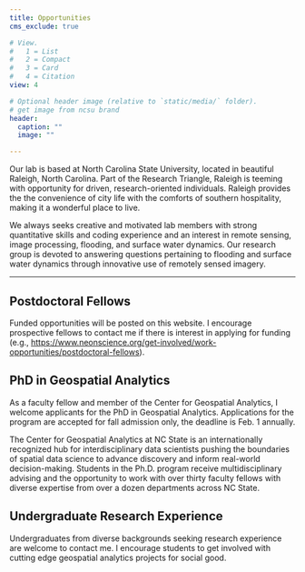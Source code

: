 ```yaml
---
title: Opportunities
cms_exclude: true

# View.
#   1 = List
#   2 = Compact
#   3 = Card
#   4 = Citation
view: 4

# Optional header image (relative to `static/media/` folder).
# get image from ncsu brand
header:
  caption: ""
  image: ""

---
```

Our lab is based at North Carolina State University, located in beautiful Raleigh, North Carolina. Part of the Research Triangle, Raleigh is teeming with opportunity for driven, research-oriented individuals. Raleigh provides the the convenience of city life with the comforts of southern hospitality, making it a wonderful place to live. 

We always seeks creative and motivated lab members with strong quantitative skills and coding experience and an interest in remote sensing, image processing, flooding, and surface water dynamics. Our research group is devoted to answering questions pertaining to flooding and surface water dynamics through innovative use of remotely sensed imagery. 

---
## Postdoctoral Fellows
Funded opportunities will be posted on this website. I encourage prospective fellows to contact me if there is interest in applying for funding (e.g., https://www.neonscience.org/get-involved/work-opportunities/postdoctoral-fellows). 

## PhD in Geospatial Analytics
As a faculty fellow and member of the Center for Geospatial Analytics, I welcome applicants for the PhD in Geospatial Analytics.  Applications for the program are accepted for fall admission only, the deadline is Feb. 1 annually.

The Center for Geospatial Analytics at NC State is an internationally recognized hub for interdisciplinary data scientists pushing the boundaries of spatial data science to advance discovery and inform real-world decision-making. Students in the Ph.D. program receive multidisciplinary advising and the opportunity to work with over thirty faculty fellows with diverse expertise from over a dozen departments across NC State.

## Undergraduate Research Experience
Undergraduates from diverse backgrounds seeking research experience are welcome to contact me. I encourage students to get involved with cutting edge geospatial analytics projects for social good. 
